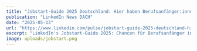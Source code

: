 ```yaml
---
title: "Jobstart-Guide 2025 Deutschland: Hier haben Berufsanfänger:innen die größten Chancen"
publication: "LinkedIn News DACH"
date: "2025-05-13"
url: "https://www.linkedin.com/pulse/jobstart-guide-2025-deutschland-hier-haben-berufsanf%C3%A4ngerinnen-cauje/?trackingId=V9T414A6R%2BGDsWgn7URrGg%3D%3D"
excerpt: "LinkedIn's Jobstart-Guide 2025: Chancen für Berufsanfänger in wachsenden Branchen, Tätigkeitsbereichen und bei gefragten Jobtiteln."
image: uploads/jobstart.png
---
```

